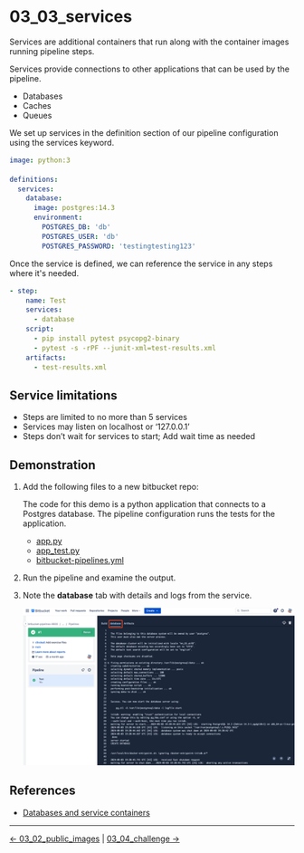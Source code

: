 # 03_03_services

Services are additional containers that run along with the container images running pipeline steps.

Services provide connections to other applications that can be used by the pipeline.

- Databases
- Caches
- Queues

We set up services in the definition section of our pipeline configuration using the services keyword.

```yaml
image: python:3

definitions:
  services:
    database:
      image: postgres:14.3
      environment:
        POSTGRES_DB: 'db'
        POSTGRES_USER: 'db'
        POSTGRES_PASSWORD: 'testingtesting123'
```
Once the service is defined, we can reference the service in any steps where it's needed.  

```yaml
- step:
    name: Test
    services:
      - database
    script:
      - pip install pytest psycopg2-binary
      - pytest -s -rPF --junit-xml=test-results.xml
    artifacts:
      - test-results.xml
```
## Service limitations

- Steps are limited to no more than 5 services
- Services may listen on localhost or ‘127.0.0.1’
- Steps don’t wait for services to start; Add wait time as needed

## Demonstration

1. Add the following files to a new bitbucket repo:

    The code for this demo is a python application that connects to a Postgres database.  The pipeline configuration runs the tests for the application.

    - [app.py](./app.py)
    - [app_test.py](./app_test.py)
    - [bitbucket-pipelines.yml](./bitbucket-pipelines.yml)

1. Run the pipeline and examine the output.
1. Note the **database** tab with details and logs from the service.

    ![The database tab in the pipeline output](./images/SCR-20240602-svkk.png)

## References
- [Databases and service containers](https://support.atlassian.com/bitbucket-cloud/docs/databases-and-service-containers/)


<!-- FooterStart -->
---
[← 03_02_public_images](../03_02_public_images/README.md) | [03_04_challenge →](../03_04_challenge/README.md)
<!-- FooterEnd -->
